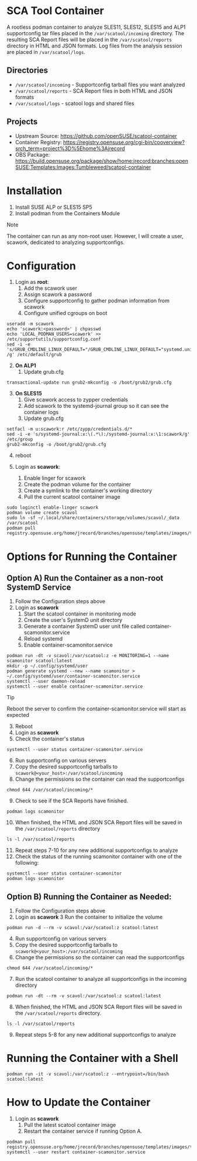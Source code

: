 # SCA Tool Container

A rootless podman container to analyze SLES11, SLES12, SLES15 and ALP1 supportconfig tar files placed in the `/var/scatool/incoming` directory. The resulting SCA Report files will be placed in the `/var/scatool/reports` directory in HTML and JSON formats. Log files from the analysis session are placed in `/var/scatool/logs`.

## Directories

* `/var/scatool/incoming` - Supportconfig tarball files you want analyzed
* `/var/scatool/reports` - SCA Report files in both HTML and JSON formats
* `/var/scatool/logs` - scatool logs and shared files

## Projects
* Upstream Source: https://github.com/openSUSE/scatool-container
* Container Registry: https://registry.opensuse.org/cgi-bin/cooverview?srch_term=project%3D%5Ehome%3Ajrecord
* OBS Package: https://build.opensuse.org/package/show/home:jrecord:branches:openSUSE:Templates:Images:Tumbleweed/scatool-container

# Installation

1. Install SUSE ALP or SLES15 SP5
2. Install podman from the Containers Module

> [!NOTE]
> The container can run as any non-root user. However, I will create a user, scawork, dedicated to analyzing supportconfigs.

# Configuration

1. Login as **root**:
   1. Add the scawork user
   2. Assign scawork a password
   3. Configure supportconfig to gather podman information from scawork
   4. Configure unified cgroups on boot
```
useradd -m scawork
echo 'scawork:<password>' | chpasswd
echo 'LOCAL_PODMAN_USERS=scawork' >> /etc/supportutils/supportconfig.conf
sed -i -e 's/GRUB_CMDLINE_LINUX_DEFAULT="/GRUB_CMDLINE_LINUX_DEFAULT="systemd.unified_cgroup_hierarchy=1 /g' /etc/default/grub
```
2. **On ALP1**
   1. Update grub.cfg
```
transactional-update run grub2-mkconfig -o /boot/grub2/grub.cfg
```
3. **On SLES15**
   1. Give scawork access to zypper credentials
   2. Add scawork to the systemd-journal group so it can see the container logs
   3. Update grub.cfg
```
setfacl -m u:scawork:r /etc/zypp/credentials.d/*
sed -i -e 's/systemd-journal:x:\(.*\):/systemd-journal:x:\1:scawork/g' /etc/group
grub2-mkconfig -o /boot/grub2/grub.cfg
```
4. reboot

5. Login as **scawork**:
   1. Enable linger for scawork
   2. Create the podman volume for the container
   3. Create a symlink to the container's working directory
   5. Pull the current scatool container image
```
sudo loginctl enable-linger scawork
podman volume create scavol
sudo ln -sf ~/.local/share/containers/storage/volumes/scavol/_data /var/scatool
podman pull registry.opensuse.org/home/jrecord/branches/opensuse/templates/images/tumbleweed/containers/suse/alp/workloads/scatool:latest
```

# Options for Running the Container

## Option A) Run the Container as a non-root SystemD Service
1.  Follow the Configuration steps above
2.  Login as **scawork**
    1. Start the scatool container in monitoring mode
    2. Create the user's SystemD unit directory
    3. Generate a container SystemD user unit file called container-scamonitor.service
    4. Reload systemd
    5. Enable container-scamonitor.service
```
podman run -dt -v scavol:/var/scatool:z -e MONITORING=1 --name scamonitor scatool:latest
mkdir -p ~/.config/systemd/user
podman generate systemd --new --name scamonitor > ~/.config/systemd/user/container-scamonitor.service
systemctl --user daemon-reload
systemctl --user enable container-scamonitor.service
```
> [!TIP]
> Reboot the server to confirm the container-scamonitor.service will start as expected
3.  Reboot
4.  Login as **scawork**
5.  Check the container's status
```
systemctl --user status container-scamonitor.service
```
6.  Run supportconfig on various servers
7.  Copy the desired supportconfig tarballs to `scawork@<your_host>:/var/scatool/incoming`
8.  Change the permissions so the container can read the supportconfigs
```
chmod 644 /var/scatool/incoming/*
```
9.  Check to see if the SCA Reports have finished.
```
podman logs scamonitor
```
10.  When finished, the HTML and JSON SCA Report files will be saved in the `/var/scatool/reports` directory
```
ls -l /var/scatool/reports
```
11.  Repeat steps 7-10 for any new additional supportconfigs to analyze
12.  Check the status of the running scamonitor container with one of the following:
```
systemctl --user status container-scamonitor
podman logs scamonitor
```

## Option B) Running the Container as Needed:
1.  Follow the Configuration steps above
2.  Login as **scawork**
3   Run the container to initialize the volume
```
podman run -d --rm -v scavol:/var/scatool:z scatool:latest
```
4.  Run supportconfig on various servers
5.  Copy the desired supportconfig tarballs to `scawork@<your_host>:/var/scatool/incoming`
6.  Change the permissions so the container can read the supportconfigs
```
chmod 644 /var/scatool/incoming/*
```
7.  Run the scatool container to analyze all supportconfigs in the incoming directory
```
podman run -dt --rm -v scavol:/var/scatool:z scatool:latest
```
8.  When finished, the HTML and JSON SCA Report files will be saved in the `/var/scatool/reports` directory.
```
ls -l /var/scatool/reports
```
9.  Repeat steps 5-8 for any new additional supportconfigs to analyze

# Running the Container with a Shell

```
podman run -it -v scavol:/var/scatool:z --entrypoint=/bin/bash scatool:latest
```

# How to Update the Container
1. Login as **scawork**
   1. Pull the latest scatool container image
   2. Restart the container service if running Option A.
```
podman pull registry.opensuse.org/home/jrecord/branches/opensuse/templates/images/tumbleweed/containers/suse/alp/workloads/scatool:latest
systemctl --user restart container-scamonitor.service
```
